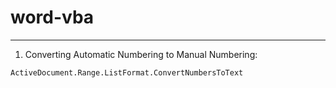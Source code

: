 # word-vba
---
1. Converting Automatic Numbering to Manual Numbering:
```
ActiveDocument.Range.ListFormat.ConvertNumbersToText
```

